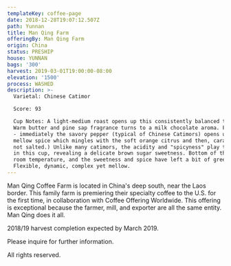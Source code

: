 ```yaml
---
templateKey: coffee-page
date: 2018-12-28T19:07:12.507Z
path: Yunnan
title: Man Qing Farm
offeringBy: Man Qing Farm
origin: China
status: PRESHIP
house: YUNNAN
bags: '300'
harvest: 2019-03-01T19:00:00-08:00
elevation: '1500'
process: WASHED
description: >-
  Varietal: Chinese Catimor

  Score: 93

  Cup Notes: A light-medium roast opens up this consistently balanced terroir.
  Warm butter and pine sap fragrance turns to a milk chocolate aroma. First sip
  - immediately the savory pepper (typical of Chinese Catimors) opens up, a
  mellow spice which mingles with the soft orange citrus and then, caramel (no,
  not salted.) Unlike many catimors, the acidity and "spicyness" play together
  in this cup, revealing a delicate brown sugar sweetness. Bottom of the cup,
  room temperature, and the sweetness and spice have left a bit of green tea.
  Flexible, dynamic, complex yet mellow.
---
```

Man Qing Coffee Farm is located in China's deep south, near the Laos border. This family farm is premiering their specialty coffee to the U.S. for the first time, in collaboration with Coffee Offering Worldwide. This offering is exceptional because the farmer, mill, and exporter are all the same entity. Man Qing does it all.

2018/19 harvest completion expected by March 2019.

Please inquire for further information.

All rights reserved.
